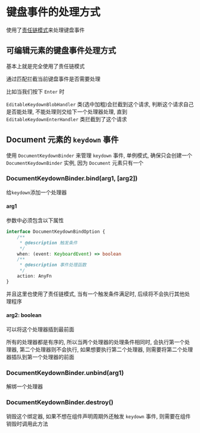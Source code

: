 # 键盘事件的处理方式

使用了[责任链模式](https://bee1an.github.io/yak-note/src/design-pattern/chain-of-responsibility-pattern.html)来处理键盘事件

## 可编辑元素的键盘事件处理方式

基本上就是完全使用了责任链模式

通过匹配拦截当前键盘事件是否需要处理

比如当我们按下 `Enter` 时

`EditableKeydownBlobHandler` 类(选中加粗)会拦截到这个请求, 判断这个请求自己是否能处理, 不能处理则交给下一个处理器处理, 直到 `EditableKeydownEnterHandler` 类拦截到了这个请求

## Document 元素的 `keydown` 事件

使用 `DocumentKeydownBinder` 来管理 `keydown` 事件, 单例模式, 确保只会创建一个 `DocumentKeydownBinder` 实例, 因为 `Document` 元素只有一个

### DocumentKeydownBinder.bind(arg1, [arg2])

给`keydown`添加一个处理器

#### arg1

参数中必须包含以下属性

```ts
interface DocumentKeydownBindOption {
	/**
	 * @description 触发条件
	 */
	when: (event: KeyboardEvent) => boolean
	/**
	 * @description 事件处理函数
	 */
	action: AnyFn
}
```

并且这里也使用了责任链模式, 当有一个触发条件满足时, 后续将不会执行其他处理程序

#### arg2: boolean

可以将这个处理器插到最前面

所有的处理器都是有序的, 所以当两个处理器的处理条件相同时, 会执行第一个处理器, 第二个处理器则不会执行, 如果想要执行第二个处理器, 则需要将第二个处理器插队到第一个处理器的前面

### DocumentKeydownBinder.unbind(arg1)

解绑一个处理器

### DocumentKeydownBinder.destroy()

销毁这个绑定器, 如果不想在组件声明周期外还触发 `keydown` 事件, 则需要在组件销毁时调用此方法
